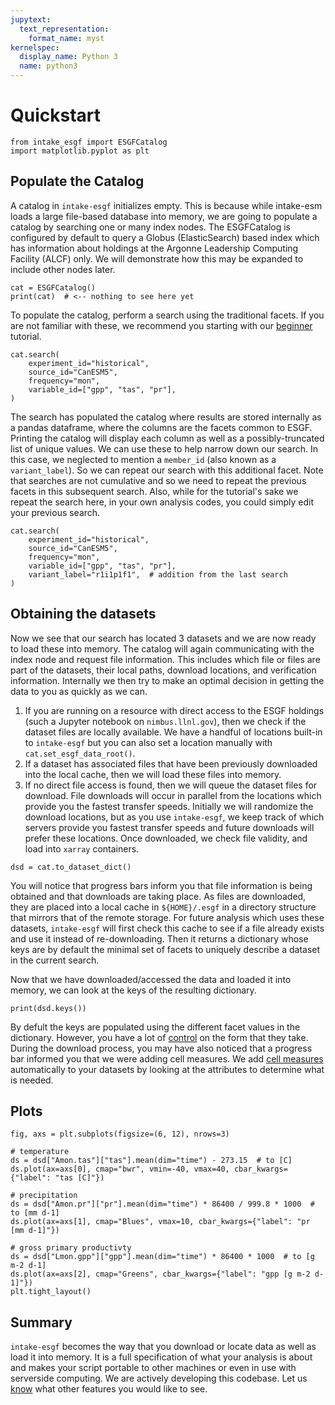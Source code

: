 ```yaml
---
jupytext:
  text_representation:
    format_name: myst
kernelspec:
  display_name: Python 3
  name: python3
---
```


# Quickstart

```{code-cell}
from intake_esgf import ESGFCatalog
import matplotlib.pyplot as plt
```

## Populate the Catalog

A catalog in `intake-esgf` initializes empty. This is because while intake-esm
loads a large file-based database into memory, we are going to populate a
catalog by searching one or many index nodes. The ESGFCatalog is configured by
default to query a Globus (ElasticSearch) based index which has information
about holdings at the Argonne Leadership Computing Facility (ALCF) only. We will
demonstrate how this may be expanded to include other nodes later.

```{code-cell}
cat = ESGFCatalog()
print(cat)  # <-- nothing to see here yet
```

To populate the catalog, perform a search using the traditional facets. If you
are not familiar with these, we recommend you starting with our
[beginner](beginner) tutorial.

```{code-cell}
cat.search(
    experiment_id="historical",
    source_id="CanESM5",
    frequency="mon",
    variable_id=["gpp", "tas", "pr"],
)
```

The search has populated the catalog where results are stored internally as a
pandas dataframe, where the columns are the facets common to ESGF. Printing the
catalog will display each column as well as a possibly-truncated list of unique
values. We can use these to help narrow down our search. In this case, we
neglected to mention a `member_id` (also known as a `variant_label`). So we can
repeat our search with this additional facet. Note that searches are not
cumulative and so we need to repeat the previous facets in this subsequent
search. Also, while for the tutorial's sake we repeat the search here, in your
own analysis codes, you could simply edit your previous search.

```{code-cell}
cat.search(
    experiment_id="historical",
    source_id="CanESM5",
    frequency="mon",
    variable_id=["gpp", "tas", "pr"],
    variant_label="r1i1p1f1",  # addition from the last search
)
```

## Obtaining the datasets

Now we see that our search has located 3 datasets and we are now ready to load
these into memory. The catalog will again communicating with the index node and
request file information. This includes which file or files are part of the
datasets, their local paths, download locations, and verification information.
Internally we then try to make an optimal decision in getting the data to you as
quickly as we can.

1. If you are running on a resource with direct access to the ESGF holdings
   (such a Jupyter notebook on `nimbus.llnl.gov`), then we check if the dataset
   files are locally available. We have a handful of locations built-in to
   `intake-esgf` but you can also set a location manually with
   `cat.set_esgf_data_root()`.
2. If a dataset has associated files that have been previously downloaded into
   the local cache, then we will load these files into memory.
3. If no direct file access is found, then we will queue the dataset files for
   download. File downloads will occur in parallel from the locations which
   provide you the fastest transfer speeds. Initially we will randomize the
   download locations, but as you use `intake-esgf`, we keep track of which
   servers provide you fastest transfer speeds and future downloads will prefer
   these locations. Once downloaded, we check file validity, and load into
   `xarray` containers.

```{code-cell}
dsd = cat.to_dataset_dict()
```

You will notice that progress bars inform you that file information is being
obtained and that downloads are taking place. As files are downloaded, they are
placed into a local cache in `${HOME}/.esgf` in a directory structure that
mirrors that of the remote storage. For future analysis which uses these
datasets, `intake-esgf` will first check this cache to see if a file already
exists and use it instead of re-downloading. Then it returns a dictionary whose
keys are by default the minimal set of facets to uniquely describe a dataset in
the current search.

Now that we have downloaded/accessed the data and loaded it into memory, we can
look at the keys of the resulting dictionary.

```{code-cell}
print(dsd.keys())
```

By defult the keys are populated using the different facet values in the
dictionary. However, you have a lot of [control](dictkeys) on the form that they
take. During the download process, you may have also noticed that a progress bar
informed you that we were adding cell measures. We add [cell measures](measures)
automatically to your datasets by looking at the attributes to determine what is
needed.

## Plots

```{code-cell}
fig, axs = plt.subplots(figsize=(6, 12), nrows=3)

# temperature
ds = dsd["Amon.tas"]["tas"].mean(dim="time") - 273.15  # to [C]
ds.plot(ax=axs[0], cmap="bwr", vmin=-40, vmax=40, cbar_kwargs={"label": "tas [C]"})

# precipitation
ds = dsd["Amon.pr"]["pr"].mean(dim="time") * 86400 / 999.8 * 1000  # to [mm d-1]
ds.plot(ax=axs[1], cmap="Blues", vmax=10, cbar_kwargs={"label": "pr [mm d-1]"})

# gross primary productivty
ds = dsd["Lmon.gpp"]["gpp"].mean(dim="time") * 86400 * 1000  # to [g m-2 d-1]
ds.plot(ax=axs[2], cmap="Greens", cbar_kwargs={"label": "gpp [g m-2 d-1]"})
plt.tight_layout()
```

## Summary

`intake-esgf` becomes the way that you download or locate data as well as load
it into memory. It is a full specification of what your analysis is about and
makes your script portable to other machines or even in use with serverside
computing. We are actively developing this codebase. Let us
[know](https://github.com/esgf2-us/intake-esgf/issues) what other features you
would like to see.
